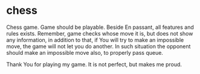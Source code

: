 # chess
Chess game.
Game should be playable. 
Beside En passant, all features and rules exists.
Remember, game checks whose move it is, but does not show any information, in addition to that, 
if You will try to make an impossible move, the game will not let you do another. 
In such situation the opponent should make an impossible move also, to properly pass queue.

Thank You for playing my game.
It is not perfect, but makes me proud.
